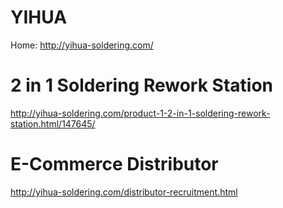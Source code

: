 # YIHUA
Home: http://yihua-soldering.com/

# 2 in 1 Soldering Rework Station
http://yihua-soldering.com/product-1-2-in-1-soldering-rework-station.html/147645/

# E-Commerce Distributor
http://yihua-soldering.com/distributor-recruitment.html
